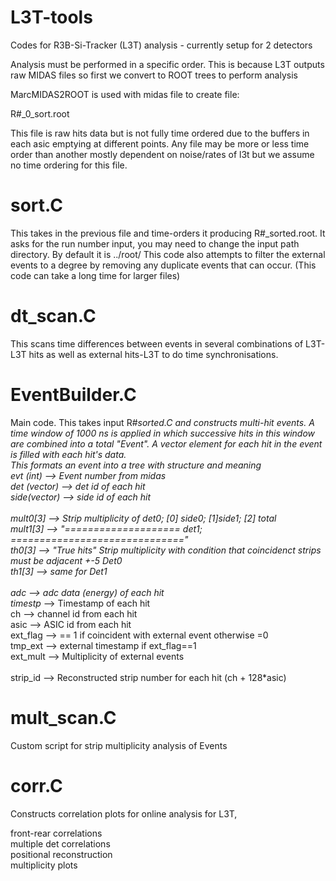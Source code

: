 # L3T-tools
Codes for R3B-Si-Tracker (L3T) analysis - currently setup for 2 detectors

Analysis must be performed in a specific order. This is because L3T outputs raw MIDAS files so first we convert to ROOT trees to perform analysis

MarcMIDAS2ROOT is used with midas file to create file:

R#_0_sort.root

This file is raw hits data but is not fully time ordered due to the buffers in each asic emptying at different points.
Any file may be more or less time order than another mostly dependent on noise/rates of l3t but we assume no time ordering for this file.

# sort.C
This takes in the previous file and time-orders it producing R#_sorted.root. It asks for the run number input, you may need to change the input path directory. 
By default it is ../root/
This code also attempts to filter the external events to a degree by removing any duplicate events that can occur. (This code can take a long time for larger files)

# dt_scan.C
This scans time differences between events in several combinations of L3T-L3T hits as well as external hits-L3T to do time synchronisations.

# EventBuilder.C
Main code. This takes input R#_sorted.C and constructs multi-hit events. A time window of 1000 ns is applied in which successive hits in this window are combined into a total "Event". A vector element for each hit in the event is filled with each hit's data.
<br />
This formats an event into a tree with structure and meaning <br />
evt (int) --> Event number from midas <br />
det (vector<int>) --> det id of each hit <br />
side(vector<int>) --> side id of each hit <br />
  <br />
mult0[3] --> Strip multiplicity of det0; [0] side0; [1]side1; [2] total <br />
mult1[3] --> "==================== det1; ==============================" <br />
th0[3] --> "True hits" Strip multiplicity with condition that coincidenct strips must be adjacent +-5 Det0  <br />
th1[3] --> same for Det1 <br />
  <br />
adc --> adc data (energy) of each hit <br />
timestp_ --> Timestamp of each hit <br />
ch  --> channel id from each hit <br />
asic --> ASIC id from each hit <br />
ext_flag --> == 1 if coincident with external event otherwise =0 <br />
tmp_ext  --> external timestamp if ext_flag==1 <br /> 
ext_mult --> Multiplicity of external events <br />
  <br />
strip_id --> Reconstructed strip number for each hit (ch + 128*asic) <br />
  
# mult_scan.C
Custom script for strip multiplicity analysis of Events
  
# corr.C
Constructs correlation plots for online analysis for L3T,
  
  front-rear correlations <br />
  multiple det correlations <br />
  positional reconstruction <br />
  multiplicity plots <br />
  
